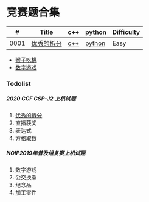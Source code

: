 # 竞赛题合集


| # | Title | c++ | python  | Difficulty |
|---| ----- | ---------- | ---------- | ---------- |
|0001|[优秀的拆分](https://leetcode.com/problems/two-sum/) | [c++](./src/0001-Two-Sum/two_sum.cpp) |[python](./002_NOIP/001_%E4%BC%98%E7%A7%80%E7%9A%84%E6%8B%86%E5%88%86.md)|Easy|






* [猴子吃桃](https://github.com/Gailsunset/xtwgyxx_AICourse/blob/main/002_NOIP/002_%E7%8C%B4%E5%AD%90%E5%90%83%E6%A1%83.md)
* [数字游戏](https://github.com/Gailsunset/xtwgyxx_AICourse/blob/main/002_NOIP/003_%E6%95%B0%E5%AD%97%E6%B8%B8%E6%88%8F.md)

### Todolist

##### 2020 CCF CSP-J2 上机试题
1. [优秀的拆分](https://github.com/Gailsunset/xtwgyxx_AICourse/blob/main/002_NOIP/001_%E4%BC%98%E7%A7%80%E7%9A%84%E6%8B%86%E5%88%86.md)
2. 直播获奖
3. 表达式
4. 方格取数

##### NOIP2019年普及组复赛上机试题
1. 数字游戏
2. 公交换乘
3. 纪念品
4. 加工零件